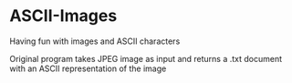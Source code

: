 # ASCII-Images
Having fun with images and ASCII characters

Original program takes JPEG image as input and returns a .txt document with an ASCII representation of the image
